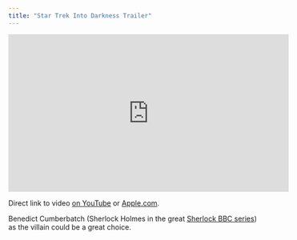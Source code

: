 ```yaml
---
title: "Star Trek Into Darkness Trailer"
---
```

<p><iframe width="560" height="315" src="http://www.youtube.com/embed/diP-o_JxysA" frameborder="0" allowfullscreen></iframe></p>
<p>Direct link to video <a href="http://youtu.be/diP-o_JxysA">on YouTube</a> or <a href="http://trailers.apple.com/trailers/paramount/startrekintodarkness/">Apple.com</a>.</p>
<p>Benedict Cumberbatch (Sherlock Holmes in the great <a href="http://target.georiot.com/Proxy.ashx?grid=9646&id=6PFrOqNV4B8&offerid=162397&type=3&subid=0&tmpid=3664&RD_PARM1=https%253A%252F%252Fitunes.apple.com%252Fca%252Ftv-season%252Fsherlock-series-1-2-box-set%252Fid569939715%253Fuo%253D4%2526partnerId%253D30" target="itunes_store">Sherlock BBC series</a>) as the villain could be a great choice.</p>
